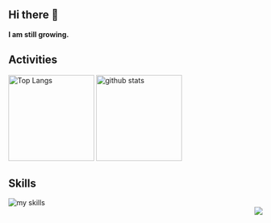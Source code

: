 ## Hi there 👋

<b>
I am still growing.
</b>
<br>

## Activities

<div align="left"> 
  <img alt="Top Langs" height="170px" src="https://github-readme-stats.vercel.app/api?username=NullClone&theme=dracula&layout=compact" />
  <img alt="github stats" height="170px" src="https://github-readme-stats.vercel.app/api/top-langs/?username=NullClone&theme=dracula&layout=compact" />
</div>


## Skills
<img alt="my skills" src="https://skillicons.dev/icons?theme=dark&perline=7&i=c,cpp,cs" />
<br>

<div align="right">
  <img src="https://komarev.com/ghpvc/?username=NullClone" />
</div>